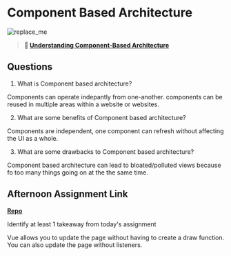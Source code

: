 # Component Based Architecture

![replace_me](https://codeworks.blob.core.windows.net/public/assets/img/illustrations/placeholder.svg)

> **📖 [Understanding Component-Based Architecture](https://codeworksacademy.com/fs-student-guide/resources/wk6/01-Component-Based-Architecture)**

## Questions

1. What is Component based architecture?  

Components can operate indepantly from one-another. components can be reused in multiple areas within a website or websites.  

2. What are some benefits of Component based architecture?  

Components are independent, one component can refresh without affecting the UI as a whole.  


3. What are some drawbacks to Component based architecture?  

Component based architecture can lead to bloated/polluted views because fo too many things going on at the the same time.
## Afternoon Assignment Link

**[Repo](https://github.com/Ryfitz11/vue-playground.git)**

Identify at least 1 takeaway from today's assignment  

Vue allows you to update the page without having to create a draw function. You can also update the page without listeners.
 